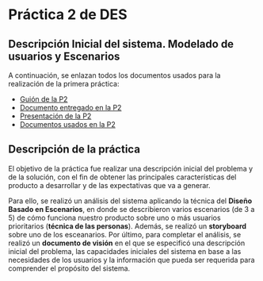 # Práctica 2 de DES
## Descripción Inicial del sistema. Modelado de usuarios y Escenarios

A continuación, se enlazan todos los documentos usados para la realización de la primera práctica:

- [Guión de la P2](https://github.com/Gecofer/MII_DES_1819/blob/master/Práctica%202/Practica2_guion.pdf)
- [Documento entregado en la P2](https://github.com/Gecofer/MII_DES_1819/blob/master/Práctica%202/Practica2.pdf)
- [Presentación de la P2](https://github.com/Gecofer/MII_DES_1819/blob/master/Práctica%202/Practica2_presentacion.pdf)
- [Documentos usados en la P2](https://github.com/Gecofer/MII_DES_1819/tree/master/Práctica%202/Documentos)

## Descripción de la práctica

El objetivo de la práctica fue realizar una descripción inicial del problema y de la solución, con el fin de obtener las principales características del producto a desarrollar y de las expectativas que va a generar.

Para ello, se realizó un análisis del sistema aplicando la técnica del **Diseño Basado en Escenarios**, en donde se describieron varios escenarios (de 3 a 5) de cómo funciona nuestro producto sobre uno o más usuarios prioritarios (**técnica de las personas**). Además, se realizó un **storyboard** sobre uno de los esceanarios. Por último, para completar el análisis, se realizó un **documento de visión** en el que se especificó una descripción inicial del problema, las capacidades iniciales del sistema en base a las necesidades de los usuarios y la información que pueda ser requerida para comprender el propósito del sistema.
